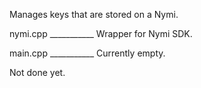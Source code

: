 Manages keys that are stored on a Nymi.

nymi.cpp
\___________ Wrapper for Nymi SDK.

main.cpp
\___________ Currently empty.

Not done yet.
